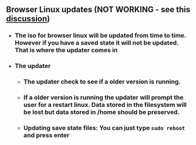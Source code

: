 ## Browser Linux updates (NOT WORKING - see this [discussion](https://github.com/copy/v86/discussions/685))
- ### The iso for browser linux will be updated from time to time. However if you have a saved state it will not be updated. That is where the updater comes in
- ### The updater
  - ### The updater check to see if a older version is running.
  - ### If a older version is running the updater will prompt the user for a restart linux. **Data stored in the filesystem will be lost but data stored in /home should be preserved.**
  - ### Updating save state files: You can just type ```sudo reboot``` and press enter
